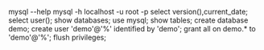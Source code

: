 mysql --help
mysql -h localhost -u root -p
select version(),current_date;
select user();
show databases;
use mysql;
show tables;
create database demo;
create user 'demo'@'%' identified by 'demo';
grant all on demo.* to 'demo'@'%';
flush privileges;
